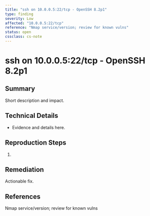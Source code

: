 ```yaml
---
title: "ssh on 10.0.0.5:22/tcp - OpenSSH 8.2p1"
type: finding
severity: Low
affected: "10.0.0.5:22/tcp"
reference: "Nmap service/version; review for known vulns"
status: open
cssclass: cs-note
---
```


# ssh on 10.0.0.5:22/tcp - OpenSSH 8.2p1

## Summary
Short description and impact.

## Technical Details
- Evidence and details here.

## Reproduction Steps
1. 

## Remediation
Actionable fix.

## References
Nmap service/version; review for known vulns
